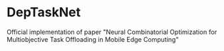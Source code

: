 # DepTaskNet
Official implementation of paper "Neural Combinatorial Optimization for  Multiobjective Task Offloading in Mobile Edge  Computing"
